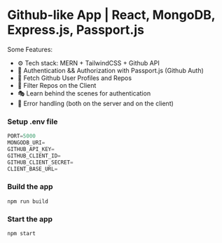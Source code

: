 #  Github-like App | React, MongoDB, Express.js, Passport.js

Some Features:

-   ⚙️ Tech stack: MERN + TailwindCSS + Github API
-   🔑 Authentication && Authorization with Passport.js (Github Auth)
-   👾 Fetch Github User Profiles and Repos
-   🚀 Filter Repos on the Client
-   🎭 Learn behind the scenes for authentication
-   🐛 Error handling (both on the server and on the client)
  


### Setup .env file

```js
PORT=5000
MONGODB_URI=
GITHUB_API_KEY=
GITHUB_CLIENT_ID=
GITHUB_CLIENT_SECRET=
CLIENT_BASE_URL=
```



### Build the app

```shell
npm run build
```

### Start the app

```shell
npm start
```
